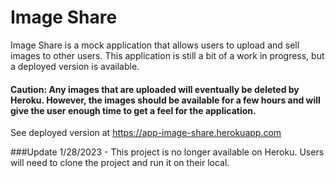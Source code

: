 # Image Share

Image Share is a mock application that allows users to upload and sell images to other users.  This application is still a bit of a work in progress, but a deployed version is available.  

#### Caution: Any images that are uploaded will eventually be deleted by Heroku.  However, the images should be available for a few hours and will give the user enough time to get a feel for the application.

See deployed version at https://app-image-share.herokuapp.com

###Update 1/28/2023 - This project is no longer available on Heroku.  Users will need to clone the project and run it on their local.
